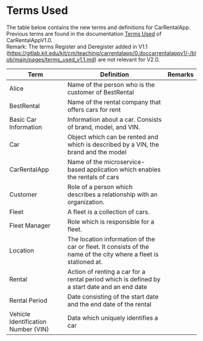 # Terms Used

The table below contains the new terms and definitions for CarRentalApp. Previous terms are found in the documentation [Terms Used](https://gitlab.kit.edu/kit/cm/teaching/carrentalapp/carrentalapp/-/blob/main/pages/terms_used_v1.0.md) of CarRentalAppV1.0.  
Remark: The terms Register and Deregister added in V1.1 (https://gitlab.kit.edu/kit/cm/teaching/carrentalapp/0.doccarrentalappv1/-/blob/main/pages/terms_used_v1.1.md) are not relevant for V2.0.

| Term                  | Definition                                                                                              | Remarks |
| --------------------- | ------------------------------------------------------------------------------------------------------- | ------- |
| Alice           | Name of the person who is the customer of BestRental |  
| BestRental      | Name of the rental company that offers cars for rent |
| Basic Car Information | Information about a car. Consists of brand, model, and VIN. |  |
| Car             | Object which can be rented and which is described by a VIN, the brand and the model |
| CarRentalApp    | Name of the microservice-based application which enables the rentals of cars |
| Customer        | Role of a person which describes a relationship with an organization. |
| Fleet                 | A fleet is a collection of cars. | |
| Fleet Manager         | Role which is responsible for a fleet. |   |   
| Location              | The location information of the car or fleet. It consists of the name of the city where a fleet is stationed at. |   |
| Rental          | Action of renting a car for a rental period which is defined by a start date and an end date |
| Rental Period   | Date consisting of the start date and the end date of the rental |
| Vehicle Identification Number (VIN) | Data which uniquely identifies a car |
